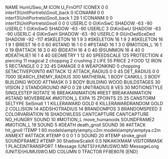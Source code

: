 NAME 			HumUSwo_M
ICON 			U_FrnOf17
ICONEX 0 0 interf3\UnitPortrets\Gnoll_back 0
ICONANM 0 0 interf3\UnitPortrets\Gnoll_back 1 29 1
ICONANM 0 0 interf3\UnitPortrets\Gnoll 0 0 0
USERLC 			0 G\KinSwC SHADOW -63 -90
USERLC 			1 G\KinSwG SHADOW -63 -90
USERLC 			3 G\KinSwU SHADOW -63 -90
USERLC 			4 G\KinSwH SHADOW -63 -90
USERLC 			9 G\UnDedSceDed SHADOW -92 -117
#SKELETON               16 1 9 3
#SKELETON               16 1 9 2
#SKELETON               16 1 9 1
@REST      		16 0 0 60
#STAND     		16 1 0 0
#PSTAND    		16 1 3 0
@MOTION_L  		16 1 0 19
@ATTACK    		16 3 0 40
@DEATH     		16 4 0 40
@SUMMON     		16 4 40 0 
#DEATHLIE1 		16 1 4 40
GEOMETRY 		1 12 40
SPEEDSCALE 		125
PROTECTION 		4 piercing 11 magical 2 chopping 2 crushing 2
LIFE     		55
PRICE 2 FOOD 12 IRON 5
RECTANGLE 		0 2 32 45
DAMAGE   		0 8
WEAPONKIND 		0 chopping
SETACTIVEPOINT0 	#ATTACK 12
ATTACK_RADIUS 		0 0 45
DET_RADIUS 		0 0 7000
SEARCH_ENEMY_RADIUS 	300
MATHERIAL 		1 BODY
CANKILL 3 BODY BUILDING WOOD 
ATTMASK 0 3 BODY BUILDING WOOD 
BUILDSTAGES 		30
VISION 			2
STANDGROUND
INFO 			0 28
UNITRADIUS 		8
VES 			30
MOTIONSTYLE 		SINGLESTEP
ROTATE 			16
BREAKANIMATION 		#REST
BREAKANIMATION 		#STAND
MOVEBREAK 		#MOTION_L
EXPA 			15
ZPOINTS 25 25
CANSTORM
SELTYPE SelSmall 1 1
KILLERAWARD             GOLD 6
KILLERAWARDRANDOM       GOLD 2
COLLISION 14
ADDSHOTRADIUS 14
BRANDOMPOS 3
BRANDOMSPEED 3
COLORVARIATION 16
SHADOWLESS
CANTCAPTURE
CANTCAPTURE
NO_HUNGRY
SOUND 10 #MOTION_L move_humanoids
SOUNDFRAME2 #MOTION_L 19
SOUND 5 #DEATH death_gnoll
SOUND 36 #ATTACK hit_gnoll
!TEMP  1 60 models\empty\empty.c2m models\empty\emptya.c2m
ANMEXT #ATTACK #TEMP 0 0 0 1 0
SOUND 20 #TEMP stroke_gnoll
SOUNDFRAME2 #TEMP 30
ShadowScaleX 0.5
NIKAKIXMAM
VISITORMASK 1
PLACEINTRANSPORT 1
Message (UNITS)\HUMUSWO.MD
MessageLong (UNITS)\HUMUSWO.MD
COLUMN 0
TFACTOR FF8E8076
[END]
